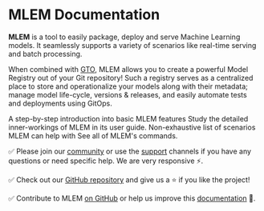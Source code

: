 # MLEM Documentation

**MLEM** is a tool to easily package, deploy and serve Machine Learning models.
It seamlessly supports a variety of scenarios like real-time serving and batch
processing.

<admon type="tip">

When combined with [GTO](https://github.com/iterative/gto), MLEM allows you to
create a powerful Model Registry out of your Git repository! Such a registry
serves as a centralized place to store and operationalize your models along with
their metadata; manage model life-cycle, versions & releases, and easily
automate tests and deployments using GitOps.

</admon>

<cards>

  <card href="/doc/get-started" heading="Get Started">
    A step-by-step introduction into basic MLEM features
  </card>

  <card href="/doc/user-guide" heading="User Guide">
    Study the detailed inner-workings of MLEM in its user guide.
  </card>

  <card href="/doc/use-cases" heading="Use Cases">
    Non-exhaustive list of scenarios MLEM can help with
  </card>

  <card href="/doc/api-reference" heading="API Reference">
    See all of MLEM's commands.
  </card>

</cards>

✅ Please join our [community](/community) or use the [support](/support)
channels if you have any questions or need specific help. We are very responsive
⚡.

✅ Check out our [GitHub repository](https://github.com/iterative/mlem) and give
us a ⭐ if you like the project!

✅ Contribute to MLEM [on GitHub](https://github.com/iterative/mlem) or help us
improve this [documentation](https://github.com/iterative/mlem.ai) 🙏.
